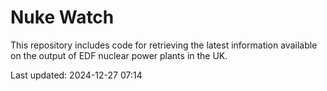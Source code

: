 # Nuke Watch

This repository includes code for retrieving the latest information available on the output of EDF nuclear power plants in the UK.

Last updated: 2024-12-27 07:14